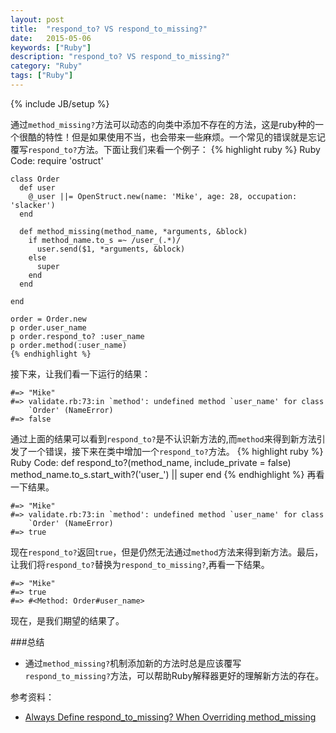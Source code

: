 ```yaml
---
layout: post
title:  "respond_to? VS respond_to_missing?"
date:   2015-05-06
keywords: ["Ruby"]
description: "respond_to? VS respond_to_missing?"
category: "Ruby"
tags: ["Ruby"]
---
```

{% include JB/setup %}

通过`method_missing?`方法可以动态的向类中添加不存在的方法，这是ruby种的一个很酷的特性！但是如果使用不当，也会带来一些麻烦。一个常见的错误就是忘记覆写`respond_to?`方法。下面让我们来看一个例子：
    {% highlight ruby %}
    Ruby Code:
	require 'ostruct'
	
	class Order
	  def user
	    @_user ||= OpenStruct.new(name: 'Mike', age: 28, occupation: 'slacker')
	  end
	
	  def method_missing(method_name, *arguments, &block)
	    if method_name.to_s =~ /user_(.*)/
	      user.send($1, *arguments, &block)
	    else
	      super
	    end
	  end
	
	end
    
	order = Order.new
	p order.user_name
	p order.respond_to? :user_name
	p order.method(:user_name)
    {% endhighlight %}
接下来，让我们看一下运行的结果：

	#=> "Mike"
	#=> validate.rb:73:in `method': undefined method `user_name' for class
        `Order' (NameError)
	#=> false
	
通过上面的结果可以看到`respond_to?`是不认识新方法的,而`method`来得到新方法引发了一个错误，接下来在类中增加一个`respond_to?`方法。
    {% highlight ruby %}
    Ruby Code:
	def respond_to?(method_name, include_private = false)
	  method_name.to_s.start_with?('user_') || super
	end
    {% endhighlight %}
再看一下结果。
    
    #=> "Mike"
	#=> validate.rb:73:in `method': undefined method `user_name' for class
        `Order' (NameError)
	#=> true

现在`respond_to?`返回`true`，但是仍然无法通过`method`方法来得到新方法。最后，让我们将`respond_to?`替换为`respond_to_missing?`,再看一下结果。
    
	#=> "Mike"
	#=> true
	#=> #<Method: Order#user_name>
现在，是我们期望的结果了。

###总结

- 通过`method_missing?`机制添加新的方法时总是应该覆写`respond_to_missing?`方法，可以帮助Ruby解释器更好的理解新方法的存在。

参考资料：

- [Always Define respond_to_missing? When Overriding method_missing](https://robots.thoughtbot.com/always-define-respond-to-missing-when-overriding "Always Define respond_to_missing? When Overriding method_missing")
